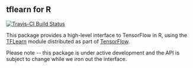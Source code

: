 ## tflearn for R

[![Travis-CI Build Status](https://travis-ci.org/rstudio/tflearn.svg?branch=master)](https://travis-ci.org/rstudio/tflearn)

This package provides a high-level interface to TensorFlow in R, using the [TFLearn](https://www.tensorflow.org/tutorials/tflearn/) module distributed as part of [TensorFlow](https://www.tensorflow.org/).

Please note -- this package is under active development and the API is subject to change while we iron out the interface.
